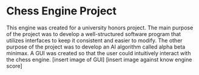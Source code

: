 # Chess Engine Project
This engine was created for a university honors project. The main purpose of the project was to develop a well-structured software program that utilizes interfaces to keep it consistent and easier to modify. The other purpose of the project was to develop an AI algorithm called alpha beta minimax. A GUI was created so that the user could intuitively interact with the chess engine.
[insert image of GUI]
[insert image against know engine score]
